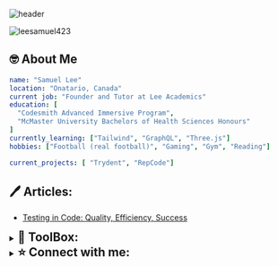 <link rel="stylesheet" href="https://cdn.jsdelivr.net/gh/devicons/devicon@v2.15.1/devicon.min.css">


![header](https://capsule-render.vercel.app/api?type=waving&color=0:3a6186,100:FD746C&height=300&section=header&fontColor=d3d3d3&text=Hello-nl-I'm%20Sam&animation=twinkling&fontSize=90)

<span align="left"> <img src="https://komarev.com/ghpvc/?username=leesamuel423&label=Profile%20views&color=0e75b6&style=flat" alt="leesamuel423" /> </span>

<h2>🤓 About Me</h2>  

```yaml
name: "Samuel Lee"
location: "Onatario, Canada"
current job: "Founder and Tutor at Lee Academics"
education: [
  "Codesmith Advanced Immersive Program",
  "McMaster University Bachelors of Health Sciences Honours"
]
currently_learning: ["Tailwind", "GraphQL", "Three.js"]
hobbies: ["Football (real football)", "Gaming", "Gym", "Reading"]

current_projects: [ "Trydent", "RepCode"]
```
<h2 align="left">🖊️ Articles:</h2>  

<!-- BLOG-POST-LIST:START -->
- [Testing in Code: Quality, Efficiency, Success](https://medium.com/@leesamuel423/testing-in-code-quality-efficiency-success-433987f42f82?source=rss-44bf40ec82bb------2)
<!-- BLOG-POST-LIST:END -->


<details>
  <summary><h2 style="display: inline;"><b>🧰 ToolBox:</b></h2></summary>
  <p align="left">
  <img src="https://cdn.jsdelivr.net/gh/devicons/devicon/icons/javascript/javascript-original.svg" height="40" />
  <img src="https://cdn.jsdelivr.net/gh/devicons/devicon/icons/typescript/typescript-original.svg" height="40"/>
  <img src="https://cdn.jsdelivr.net/gh/devicons/devicon/icons/react/react-original.svg" height="40"/>
  <img src="https://cdn.jsdelivr.net/gh/devicons/devicon/icons/css3/css3-original.svg" height="40"/>
  <img src="https://cdn.jsdelivr.net/gh/devicons/devicon/icons/html5/html5-original.svg" height="40"/>
  <img src="https://cdn.jsdelivr.net/gh/devicons/devicon/icons/sass/sass-original.svg" height="40"/>
  <img src="https://cdn.jsdelivr.net/gh/devicons/devicon/icons/tailwindcss/tailwindcss-plain.svg" height="40"/>
  <img src="https://cdn.jsdelivr.net/gh/devicons/devicon/icons/nodejs/nodejs-original.svg" height="40"/>
  <img src="https://icongr.am/devicon/express-original.svg?size=128&color=c1aeae" height="40"/>
  <img src="https://cdn.jsdelivr.net/gh/devicons/devicon/icons/mongodb/mongodb-original.svg" height="40"/>
  <img src="https://cdn.jsdelivr.net/gh/devicons/devicon/icons/webpack/webpack-original.svg" height="40"/>
  <img src="https://cdn.jsdelivr.net/gh/devicons/devicon/icons/babel/babel-original.svg" height="40"/>
  <img src="https://cdn.jsdelivr.net/gh/devicons/devicon/icons/graphql/graphql-plain.svg" height="40"/>
  <img src="https://cdn.jsdelivr.net/gh/devicons/devicon/icons/jest/jest-plain.svg" height="40"/>
  <img src="https://asset.brandfetch.io/idIq_kF0rb/idv3zwmSiY.jpeg" height="40"/>
  <img src="https://cdn.jsdelivr.net/gh/devicons/devicon/icons/eslint/eslint-original.svg" height="40"/>
  <img src="https://cdn.jsdelivr.net/gh/devicons/devicon/icons/vscode/vscode-original.svg" height="40"/>
  <img src="https://cdn.jsdelivr.net/gh/devicons/devicon/icons/git/git-original.svg" height="40"/>

  </p>
</details>

<details>
  <summary><h2 style="display: inline;"><b>⭐ Connect with me:</b></h2></summary>
  <p align="left">
  <p align="left">
  <a href="https://linkedin.com/in/leesamuel423" target="blank"><img align="center" src="https://raw.githubusercontent.com/rahuldkjain/github-profile-readme-generator/master/src/images/icons/Social/linked-in-alt.svg" alt="leesamuel423" height="30" width="40" /></a>
  <a href="https://fb.com/leesamuel423" target="blank"><img align="center" src="https://raw.githubusercontent.com/rahuldkjain/github-profile-readme-generator/master/src/images/icons/Social/facebook.svg" alt="leesamuel423" height="30" width="40" /></a>
  <a href="https://instagram.com/leesamuel423" target="blank"><img align="center" src="https://raw.githubusercontent.com/rahuldkjain/github-profile-readme-generator/master/src/images/icons/Social/instagram.svg" alt="leesamuel423" height="30" width="40" /></a>
  <a href="https://medium.com/@leesamuel423" target="blank"><img align="center" src="https://raw.githubusercontent.com/rahuldkjain/github-profile-readme-generator/master/src/images/icons/Social/medium.svg" alt="leesamuel423" height="30" width="40" /></a>
  </p>
</details>
